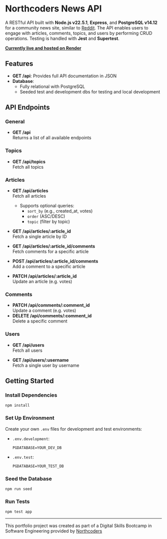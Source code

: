 # Northcoders News API

A RESTful API built with **Node.js v22.5.1**, **Express**, and **PostgreSQL v14.12** for a community news site, similar to [Reddit](https://www.reddit.com). 
The API enables users to engage with articles, comments, topics, and users by performing CRUD operations.
Testing is handled with **Jest** and **Supertest**.

[**Currently live and hosted on Render**](https://top-nc-news.onrender.com/api)

## Features
- **GET /api**: Provides full API documentation in JSON
- **Database**:
  - Fully relational with PostgreSQL
  - Seeded test and development dbs for testing and local development


## API Endpoints

### General
- **GET /api**  
  Returns a list of all available endpoints

### Topics
- **GET /api/topics**  
  Fetch all topics

### Articles
- **GET /api/articles**  
  Fetch all articles
  - Supports optional queries:  
    - `sort_by` (e.g., created_at, votes)  
    - `order` (ASC/DESC)  
    - `topic` (filter by topic)  

- **GET /api/articles/:article_id**  
  Fetch a single article by ID

- **GET /api/articles/:article_id/comments**  
  Fetch comments for a specific article

- **POST /api/articles/:article_id/comments**  
  Add a comment to a specific article

- **PATCH /api/articles/:article_id**  
  Update an article (e.g. votes)

### Comments
- **PATCH /api/comments/:comment_id**  
  Update a comment (e.g. votes)
- **DELETE /api/comments/:comment_id**  
  Delete a specific comment

### Users
- **GET /api/users**  
  Fetch all users

- **GET /api/users/:username**  
  Fetch a single user by username


## Getting Started
### Install Dependencies
```
npm install
```

### Set Up Environment
Create your own `.env` files for development and test environments:
- `.env.development`:
  ```
  PGDATABASE=YOUR_DEV_DB
  ```
- `.env.test`:
  ```
  PGDATABASE=YOUR_TEST_DB
  ```

### Seed the Database
```
npm run seed
```

### Run Tests
```
npm test app
```

--- 

This portfolio project was created as part of a Digital Skills Bootcamp in Software Engineering provided by [Northcoders](https://northcoders.com/)
